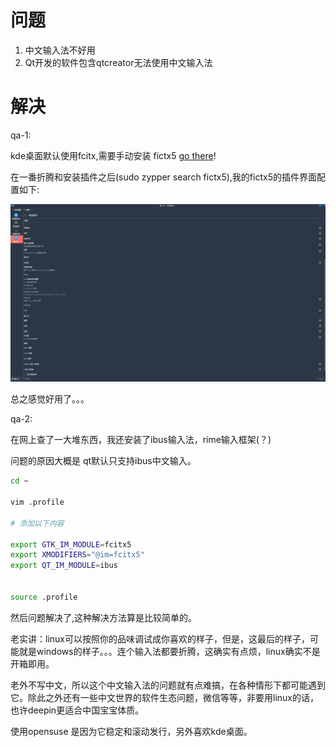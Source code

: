 
# 问题

1. 中文输入法不好用
2. Qt开发的软件包含qtcreator无法使用中文输入法


# 解决
qa-1:

kde桌面默认使用fcitx,需要手动安装 fictx5 [go there](https://zh.opensuse.org/Fcitx5)!

在一番折腾和安装插件之后(sudo zypper search fictx5),我的fictx5的插件界面配置如下:

![a](../../../asserts/fcixt.png)

总之感觉好用了。。。


qa-2:

在网上查了一大堆东西，我还安装了ibus输入法，rime输入框架(？)

问题的原因大概是 qt默认只支持ibus中文输入。

```bash
cd ~

vim .profile

# 添加以下内容

export GTK_IM_MODULE=fcitx5
export XMODIFIERS="@im=fcitx5"
export QT_IM_MODULE=ibus


source .profile

```

然后问题解决了,这种解决方法算是比较简单的。


老实讲：linux可以按照你的品味调试成你喜欢的样子，但是，这最后的样子，可能就是windows的样子。。。连个输入法都要折腾，这确实有点烦，linux确实不是开箱即用。

老外不写中文，所以这个中文输入法的问题就有点难搞，在各种情形下都可能遇到它。除此之外还有一些中文世界的软件生态问题，微信等等，非要用linux的话，也许deepin更适合中国宝宝体质。

使用opensuse 是因为它稳定和滚动发行，另外喜欢kde桌面。

